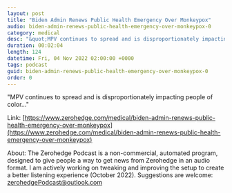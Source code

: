 ```yaml
---
layout: post
title: "Biden Admin Renews Public Health Emergency Over Monkeypox"
audio: biden-admin-renews-public-health-emergency-over-monkeypox-0
category: medical
desc: "&quot;MPV continues to spread and is disproportionately impacting people of color...&quot;"
duration: 00:02:04
length: 124
datetime: Fri, 04 Nov 2022 02:00:00 +0000
tags: podcast
guid: biden-admin-renews-public-health-emergency-over-monkeypox-0
order: 0
---
```

&quot;MPV continues to spread and is disproportionately impacting people of color...&quot;

Link: [https://www.zerohedge.com/medical/biden-admin-renews-public-health-emergency-over-monkeypox](https://www.zerohedge.com/medical/biden-admin-renews-public-health-emergency-over-monkeypox)

About: The Zerohedge Podcast is a non-commercial, automated program, designed to give people a way to get news from Zerohedge in an audio format.  I am actively working on tweaking and improving the setup to create a better listening experience (October 2022).  Suggestions are welcome: [zerohedgePodcast@outlook.com](mailto:zerohedgePodcast@outlook.com)